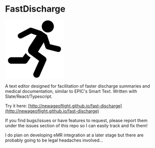 # FastDischarge
![FastDischarge logo](./public/logo192.png)

A text editor designed for facilitation of faster discharge summaries and medical documentation, similar to EPIC's Smart Text. Written with Slate/React/Typescript.

Try it here: [http://newageoflight.github.io/fast-discharge](http://newageoflight.github.io/fast-discharge)

If you find bugs/issues or have features to request, please report them under the issues section of this repo so I can easily track and fix them!

I do plan on developing eMR integration at a later stage but there are probably going to be legal headaches involved...
